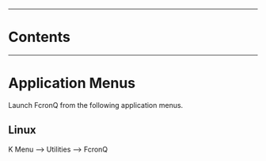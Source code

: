 
---


# Contents #



---


# Application Menus #

Launch FcronQ from the following application menus.

## Linux ##

K Menu --> Utilities --> FcronQ